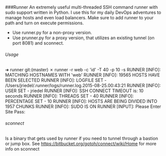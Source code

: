 ###Runner
An extremely useful multi-threaded SSH command runner with sudo support written in Python. I use this for my daily DevOps adventures to manage hosts and even load balancers. Make sure to add runner to your path and turn on execute permissions. 

- Use runner.py for a non-proxy version. 
- Use prunner.py for a proxy version, that utilizes an existing tunnel (on port 8081) and sconnect. 

###### Usage
➜  runner git:(master) ✗ runner -r web -c 'id' -T 40 -p 10 -s
	RUNNER [INFO]: MATCHING HOSTNAMES WITH 'web'
	RUNNER [INFO]: 19565 HOSTS HAVE BEEN SELECTED
	RUNNER [INFO]: LOGFILE SET - /Users/jriedel/.runner/logs/runner.log.2015-08-25.00:43:21
	RUNNER [INFO]: USER SET - jriedel
	RUNNER [INFO]: SSH CONNECT TIMEOUT is: 10 seconds
	RUNNER [INFO]: THREADS SET - 40
	RUNNER [INFO]: PERCENTAGE SET - 10
	RUNNER [INFO]: HOSTS ARE BEING DIVIDED INTO 1957 CHUNKS
	RUNNER [INFO]: SUDO IS ON
	RUNNER [INPUT]: Please Enter Site Pass: 


###### sconnect
Is a binary that gets used by runner if you need to tunnel through a bastion or jump box. 
See https://bitbucket.org/gotoh/connect/wiki/Home for more info on sconnect
